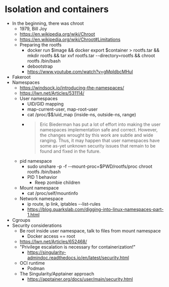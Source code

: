 # Isolation and containers

- In the beginning, there was chroot
  - 1979, Bill Joy
  - https://en.wikipedia.org/wiki/Chroot
  - https://en.wikipedia.org/wiki/Chroot#Limitations
  - Preparing the rootfs
    - docker run $image && docker export $container > rootfs.tar && mkdir rootfs && tar xvf rootfs.tar --directory=rootfs && chroot rootfs /bin/bash
    - debootstrap
    - https://www.youtube.com/watch?v=gMpldbcMHuI
- Fakeroot
- Namespaces
  - https://windsock.io/introducing-the-namespaces/
  - https://lwn.net/Articles/531114/
  - User namespaces
    - UID/GID mapping
    - map-current-user, map-root-user
    - cat /proc/$$/uid_map (inside-ns, outside-ns, range)
    - > Eric Biederman has put a lot of effort into making the user namespaces implementation safe and correct. However, the changes wrought by this work are subtle and wide ranging. Thus, it may happen that user namespaces have some as-yet unknown security issues that remain to be found and fixed in the future.
  - pid namespace
    - sudo unshare -p -f --mount-proc=$PWD/rootfs/proc chroot rootfs /bin/bash
    - PID 1 behavior
      - Reep zombie children
  - Mount namespace
    - cat /proc/self/mountinfo
  - Network namespace
    - ip route, ip link, iptables --list-rules
    - https://blog.quarkslab.com/digging-into-linux-namespaces-part-1.html
- Cgroups
- Security considerations
  - Be root inside user namespace, talk to files from mount namespace
    - Docker access == root
  - https://lwn.net/Articles/652468/
  - "Privilege escalation is necessary for containerization!"
    - https://singularity-admindoc.readthedocs.io/en/latest/security.html
  - OCI runtime
    - Podman
  - The Singularity/Apptainer approach
    - https://apptainer.org/docs/user/main/security.html
